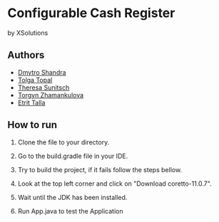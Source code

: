 
# Configurable Cash Register

by XSolutions

## Authors

- [Dmytro Shandra](https://www.github.com/d3vote)
- [Tolga Topal](https://github.com/Torsoto)
- [Theresa Sunitsch](https://github.com/misramful)
- [Torgyn Zhamankulova](https://github.com/Tora-dotcom)
- [Etrit Talla](https://github.com/EtrittallaFH)

## How to run

1) Clone the file to your directory.

2) Go to the build.gradle file in your IDE.

3) Try to build the project, if it fails follow the steps bellow.

4) Look at the top left corner and click on "Download coretto-11.0.7".

5) Wait until the JDK has been installed.

6) Run App.java to test the Application
